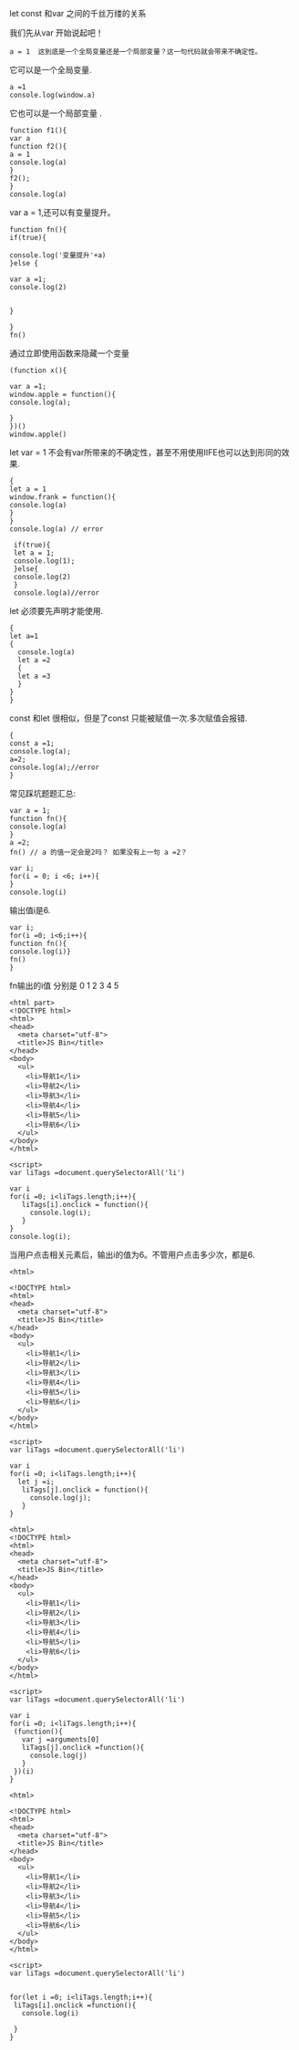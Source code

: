 let const  和var 之间的千丝万缕的关系 <br>

我们先从var 开始说起吧！<br> 

 ```
 a = 1  这到底是一个全局变量还是一个局部变量？这一句代码就会带来不确定性。

 ```
 它可以是一个全局变量.<br>
 
```
a =1 
console.log(window.a)

```
它也可以是一个局部变量 .<br>
```
function f1(){
var a 
function f2(){
a = 1
console.log(a)
}
f2();
}
console.log(a)
```

var a = 1,还可以有变量提升。<br> 

```
function fn(){
if(true){

console.log('变量提升'+a)
}else {

var a =1;
console.log(2)


}

}
fn()
```
通过立即使用函数来隐藏一个变量<br>
```
(function x(){

var a =1;
window.apple = function(){
console.log(a);

}
})()
window.apple()

```

let var = 1 不会有var所带来的不确定性，甚至不用使用IIFE也可以达到形同的效果.<br>

```
{
let a = 1
window.frank = function(){
console.log(a)
}
}
console.log(a) // error 

```

```
 if(true){
 let a = 1;
 console.log(1);
 }else{
 console.log(2)
 }
 console.log(a)//error
```
let 必须要先声明才能使用.<br>
```
{
let a=1
{
  console.log(a)
  let a =2 
  {
  let a =3
  }
}
}

```

const 和let 很相似，但是了const 只能被赋值一次.多次赋值会报错.
```
{
const a =1;
console.log(a);
a=2;
console.log(a);//error
}
```

常见踩坑题题汇总:<br>

```
var a = 1;
function fn(){
console.log(a)
}
a =2;
fn() // a 的值一定会是2吗？ 如果没有上一句 a =2？

```


```
var i;
for(i = 0; i <6; i++){
}
console.log(i)

```
输出值i是6.<br>
```
var i;
for(i =0; i<6;i++){
function fn(){
console.log(i)}
fn()
}
```
fn输出的i值 分别是 0 1 2 3 4 5<br> 
```
<html part>
<!DOCTYPE html>
<html>
<head>
  <meta charset="utf-8">
  <title>JS Bin</title>
</head>
<body>
  <ul>
    <li>导航1</li>
    <li>导航2</li>
    <li>导航3</li>
    <li>导航4</li>
    <li>导航5</li>
    <li>导航6</li>
  </ul>
</body>
</html>

<script>
var liTags =document.querySelectorAll('li')

var i
for(i =0; i<liTags.length;i++){
   liTags[i].onclick = function(){
     console.log(i);
   }
}
console.log(i);

```
当用户点击相关元素后，输出i的值为6。不管用户点击多少次，都是6.<br>

```
<html>

<!DOCTYPE html>
<html>
<head>
  <meta charset="utf-8">
  <title>JS Bin</title>
</head>
<body>
  <ul>
    <li>导航1</li>
    <li>导航2</li>
    <li>导航3</li>
    <li>导航4</li>
    <li>导航5</li>
    <li>导航6</li>
  </ul>
</body>
</html>

<script>
var liTags =document.querySelectorAll('li')

var i
for(i =0; i<liTags.length;i++){
  let j =i;
   liTags[j].onclick = function(){
     console.log(j);
   }
}

```


```
<html>
<!DOCTYPE html>
<html>
<head>
  <meta charset="utf-8">
  <title>JS Bin</title>
</head>
<body>
  <ul>
    <li>导航1</li>
    <li>导航2</li>
    <li>导航3</li>
    <li>导航4</li>
    <li>导航5</li>
    <li>导航6</li>
  </ul>
</body>
</html>

<script>
var liTags =document.querySelectorAll('li')

var i
for(i =0; i<liTags.length;i++){
 (function(){
   var j =arguments[0]
   liTags[j].onclick =function(){
     console.log(j)
   }
 })(i)
}

```

```
<html>

<!DOCTYPE html>
<html>
<head>
  <meta charset="utf-8">
  <title>JS Bin</title>
</head>
<body>
  <ul>
    <li>导航1</li>
    <li>导航2</li>
    <li>导航3</li>
    <li>导航4</li>
    <li>导航5</li>
    <li>导航6</li>
  </ul>
</body>
</html>

<script>
var liTags =document.querySelectorAll('li')


for(let i =0; i<liTags.length;i++){
 liTags[i].onclick =function(){
   console.log(i)
   
 }
}

```




